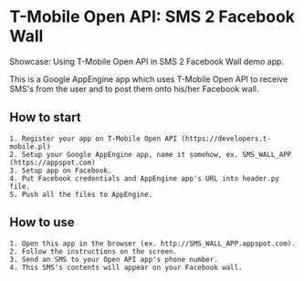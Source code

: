 # T-Mobile Open API: SMS 2 Facebook Wall

Showcase: Using T-Mobile Open API in SMS 2 Facebook Wall demo app.

This is a Google AppEngine app which uses T-Mobile Open API to receive SMS's from the user and to post them onto his/her Facebook wall.

## How to start

    1. Register your app on T-Mobile Open API (https://developers.t-mobile.pl)
    2. Setup your Google AppEngine app, name it somehow, ex. SMS_WALL_APP (https://appspot.com)
    3. Setup app on Facebook.
    4. Put Facebook credentials and AppEngine app's URL into header.py file.
    5. Push all the files to AppEngine.

## How to use

    1. Open this app in the browser (ex. http://SMS_WALL_APP.appspot.com).
    2. Follow the instructions on the screen.
    3. Send an SMS to your Open API app's phone number.
    4. This SMS's contents will appear on your Facebook wall.


